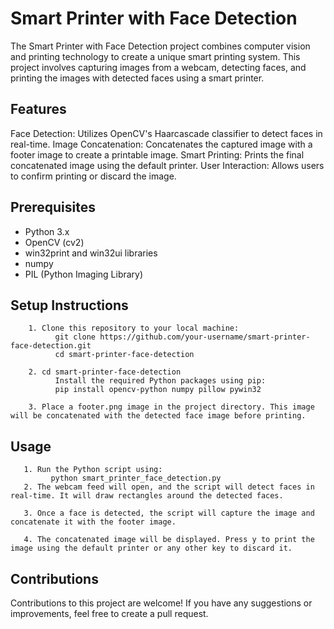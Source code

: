 # Smart Printer with Face Detection

The Smart Printer with Face Detection project combines computer vision and printing technology to create a unique smart printing system. This project involves capturing images from a webcam, detecting faces, and printing the images with detected faces using a smart printer.

## Features
Face Detection: Utilizes OpenCV's Haarcascade classifier to detect faces in real-time.
Image Concatenation: Concatenates the captured image with a footer image to create a printable image.
Smart Printing: Prints the final concatenated image using the default printer.
User Interaction: Allows users to confirm printing or discard the image.
## Prerequisites 
* Python 3.x
* OpenCV (cv2)
* win32print and win32ui libraries
* numpy
* PIL (Python Imaging Library)

## Setup Instructions

        1. Clone this repository to your local machine:
              git clone https://github.com/your-username/smart-printer-face-detection.git
              cd smart-printer-face-detection
    
        2. cd smart-printer-face-detection
              Install the required Python packages using pip:
              pip install opencv-python numpy pillow pywin32
    
        3. Place a footer.png image in the project directory. This image will be concatenated with the detected face image before printing.


## Usage
       1. Run the Python script using:
             python smart_printer_face_detection.py
       2. The webcam feed will open, and the script will detect faces in real-time. It will draw rectangles around the detected faces.

       3. Once a face is detected, the script will capture the image and concatenate it with the footer image.

       4. The concatenated image will be displayed. Press y to print the image using the default printer or any other key to discard it.


## Contributions
Contributions to this project are welcome! If you have any suggestions or improvements, feel free to create a pull request.


